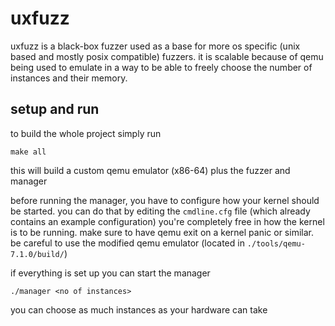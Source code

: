 # uxfuzz
uxfuzz is a black-box fuzzer used as a base for more os specific (unix based and mostly posix compatible) fuzzers. it is scalable because of qemu being used to emulate in a way to be able to freely choose the number of instances and their memory.

## setup and run

to build the whole project simply run 
```
make all
```
this will build a custom qemu emulator (x86-64) plus the fuzzer and manager

before running the manager, you have to configure how your kernel should be started. you can do that by editing the `cmdline.cfg` file (which already contains an example configuration)
you're completely free in how the kernel is to be running. make sure to have qemu exit on a kernel panic or similar. be careful to use the modified qemu emulator (located in `./tools/qemu-7.1.0/build/`)

if everything is set up you can start the manager
```
./manager <no of instances>
```
you can choose as much instances as your hardware can take
